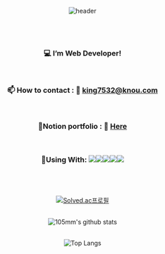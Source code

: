 <div align="center">

![header](https://capsule-render.vercel.app/api?type=waving&color=gradient&height=150&section=header&text=Hello&nbsp;I'm&nbsp;SeyoungKim&fontColor=ffffff&fontSize=40&animation=fadeIn&fontAlignY=27)
## &nbsp;
  
### :computer: I’m Web Developer!
<br/>

### :mailbox: How to contact : :information_desk_person: <a href="mailto:king7532@knou.com" target="_blank" rel="noopener noreferrer">king7532@knou.com</a>
<br/>

### :page_with_curl:Notion portfolio : :information_desk_person: <a href="https://gleaming-creature-89a.notion.site/b4fbf39c0a24479aa241e232e53b1207?pvs=4" target="_blank" rel="noopener noreferrer">Here</a>
<br/>

### :hammer:Using With: <img src="https://img.shields.io/badge/MySQL-4479A1?style=for-the-badge&logo=MySQL&logoColor=white"><img src="https://img.shields.io/badge/github-181717?style=for-the-badge&logo=github&logoColor=white"><img src="https://img.shields.io/badge/C-A8B9CC?style=for-the-badge&logo=c&logoColor=white"><img src="https://img.shields.io/badge/Python-3776AB?style=for-the-badge&logo=python&logoColor=white"><img src="https://img.shields.io/badge/atom-66595C?style=for-the-badge&logo=atom&logoColor=white">


## &nbsp;
[![Solved.ac프로필](http://mazassumnida.wtf/api/v2/generate_badge?boj=king7532)](https://solved.ac/profile/king7532)
<br/>
<br/>

![105mm's github stats](https://github-readme-stats.vercel.app/api?username=105mm&show_icons=true&theme=tokyonight)
<br/>
<br/>

![Top Langs](https://github-readme-stats.vercel.app/api/top-langs/?username=105mm&layout=compact&theme=tokyonight)
<br/>
<br/>

</div>
